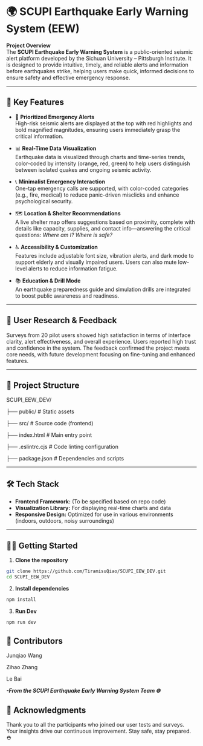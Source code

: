 # 🌍 SCUPI Earthquake Early Warning System (EEW)

**Project Overview**  
The **SCUPI Earthquake Early Warning System** is a public-oriented seismic alert platform developed by the Sichuan University – Pittsburgh Institute. It is designed to provide intuitive, timely, and reliable alerts and information before earthquakes strike, helping users make quick, informed decisions to ensure safety and effective emergency response.

---

## 🚀 Key Features

- 🔴 **Prioritized Emergency Alerts**  
  High-risk seismic alerts are displayed at the top with red highlights and bold magnified magnitudes, ensuring users immediately grasp the critical information.

- 📊 **Real-Time Data Visualization**  
  Earthquake data is visualized through charts and time-series trends, color-coded by intensity (orange, red, green) to help users distinguish between isolated quakes and ongoing seismic activity.

- 📞 **Minimalist Emergency Interaction**  
  One-tap emergency calls are supported, with color-coded categories (e.g., fire, medical) to reduce panic-driven misclicks and enhance psychological security.

- 🗺️ **Location & Shelter Recommendations**  
  A live shelter map offers suggestions based on proximity, complete with details like capacity, supplies, and contact info—answering the critical questions: *Where am I? Where is safe?*

- ♿ **Accessibility & Customization**  
  Features include adjustable font size, vibration alerts, and dark mode to support elderly and visually impaired users. Users can also mute low-level alerts to reduce information fatigue.

- 📚 **Education & Drill Mode**  
  An earthquake preparedness guide and simulation drills are integrated to boost public awareness and readiness.

---

## 🧪 User Research & Feedback

Surveys from 20 pilot users showed high satisfaction in terms of interface clarity, alert effectiveness, and overall experience. Users reported high trust and confidence in the system. The feedback confirmed the project meets core needs, with future development focusing on fine-tuning and enhanced features.

---

## 📁 Project Structure

SCUPI_EEW_DEV/

├── public/ # Static assets

├── src/ # Source code (frontend)

├── index.html # Main entry point

├── .eslintrc.cjs # Code linting configuration

├── package.json # Dependencies and scripts

---

## 🛠️ Tech Stack

- **Frontend Framework:** (To be specified based on repo code)
- **Visualization Library:** For displaying real-time charts and data
- **Responsive Design:** Optimized for use in various environments (indoors, outdoors, noisy surroundings)

---

## 🧑‍💻 Getting Started

1. **Clone the repository**  
```bash
git clone https://github.com/TiramisuQiao/SCUPI_EEW_DEV.git
cd SCUPI_EEW_DEV
```
2. **Install dependencies** 
```bash
npm install
```
3. **Run Dev**
```bash
npm run dev
```

## 👥 Contributors

Junqiao Wang

Zihao Zhang

Le Bai

***-From the SCUPI Earthquake Early Warning System Team 🌐***

## 🙏 Acknowledgments
Thank you to all the participants who joined our user tests and surveys. Your insights drive our continuous improvement.
Stay safe, stay prepared. ⛑️



